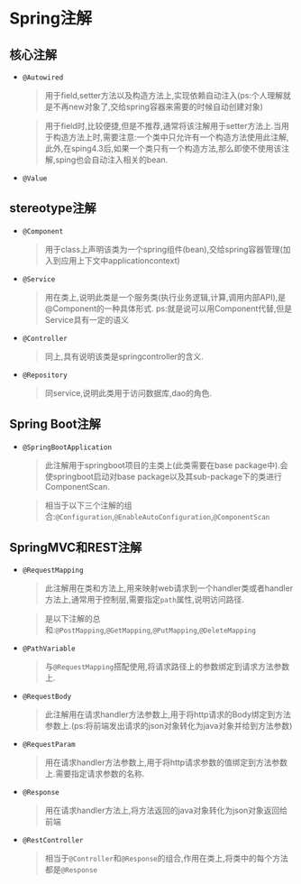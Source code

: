 # Spring注解

## 核心注解

+ `@Autowired` 

    > 用于field,setter方法以及构造方法上,实现依赖自动注入(ps:个人理解就是不再new对象了,交给spring容器来需要的时候自动创建对象)

    > 用于field时,比较便捷,但是不推荐,通常将该注解用于setter方法上.当用于构造方法上时,需要注意:一个类中只允许有一个构造方法使用此注解,此外,在sping4.3后,如果一个类只有一个构造方法,那么即使不使用该注解,sping也会自动注入相关的bean.

+ `@Value`

## stereotype注解

+ `@Component`

    > 用于class上声明该类为一个spring组件(bean),交给spring容器管理(加入到应用上下文中applicationcontext)

+ `@Service`

    > 用在类上,说明此类是一个服务类(执行业务逻辑,计算,调用内部API),是@Component的一种具体形式.
    ps:就是说可以用Component代替,但是Service具有一定的语义

+ `@Controller`

    > 同上,具有说明该类是springcontroller的含义.

+ `@Repository`

    > 同service,说明此类用于访问数据库,dao的角色.

## Spring Boot注解

+ `@SpringBootApplication`

    > 此注解用于springboot项目的主类上(此类需要在base package中).会使springboot启动对base package以及其sub-package下的类进行ComponentScan.

    > 相当于以下三个注解的组合:`@Configuration`,`@EnableAutoConfiguration`,`@ComponentScan`

## SpringMVC和REST注解

+ `@RequestMapping`

    > 此注解用在类和方法上,用来映射web请求到一个handler类或者handler方法上,通常用于控制层,需要指定`path`属性,说明访问路径.

    > 是以下注解的总和:`@PostMapping`,`@GetMapping`,`@PutMapping`,`@DeleteMapping`

+ `@PathVariable`

    > 与`@RequestMapping`搭配使用,将请求路径上的参数绑定到请求方法参数上.

+ `@RequestBody`

    > 此注解用在请求handler方法参数上,用于将http请求的Body绑定到方法参数上.(ps:将前端发出请求的json对象转化为java对象并给到方法参数)

+ `@RequestParam`

    > 用在请求handler方法参数上,用于将http请求参数的值绑定到方法参数上.需要指定请求参数的名称.

+ `@Response`

    > 用在请求handler方法上,将方法返回的java对象转化为json对象返回给前端

+ `@RestController`

    > 相当于`@Controller`和`@Response`的组合,作用在类上,将类中的每个方法都是`@Response`

